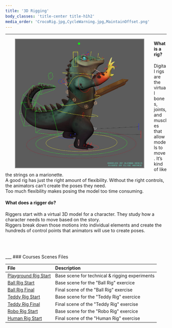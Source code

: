 ```yaml
---
title: '3D Rigging'
body_classes: 'title-center title-h1h2'
media_order: 'CrocoRig.jpg,CycleWarning.jpg,MaintainOffset.png'
---
```


___

<img src="CrocoRig.jpg" width="400" height="400" style="float:left;border:2px solid grey;margin:0px 30px">

#### What is a rig?
Digital rigs are the virtual bones, joints, and muscles that allow models to move. It’s kind of like the strings on a marionette.  
A good rig has just the right amount of flexibility. Without the right controls, the animators can’t create the poses they need.  
Too much flexibility makes posing the model too time consuming.  

#### What does a rigger do?
Riggers start with a virtual 3D model for a character. They study how a character needs to move based on the story.  
Riggers break down those motions into individual elements and create the hundreds of control points that animators will use to create poses.  

<br>
<br>
<br>
___
### Courses Scenes Files

| **File** | **Description**
| :--------- | :--------------------
| [Playground Rig Start](https://github.com/mindsbreaker/rigging-course/blob/main/content_files/scenes/playground_rig_start.zip?raw=true) | Base scene for technical & rigging experiments
| [Ball Rig Start](https://github.com/mindsbreaker/rigging-course/blob/main/content_files/scenes/ball_rig_start.zip?raw=true) | Base scene for the "Ball Rig" exercice
| [Ball Rig Final](https://github.com/mindsbreaker/rigging-course/blob/main/content_files/scenes/ball_rig_final.zip?raw=true) | Final scene of the "Ball Rig" exercise
| [Teddy Rig Start](https://github.com/mindsbreaker/rigging-course/blob/main/content_files/scenes/teddy_rig_start.zip?raw=true) | Base scene for the "Teddy Rig" exercice
| [Teddy Rig Final](https://github.com/mindsbreaker/rigging-course/blob/main/content_files/scenes/teddy_rig_final.zip?raw=true) | Final scene of the "Teddy Rig" exercise
| [Robo Rig Start](https://github.com/mindsbreaker/rigging-course/blob/main/content_files/scenes/robo_rig_start.zip?raw=true) | Base scene for the "Robo Rig" exercice
| [Human Rig Start](https://github.com/mindsbreaker/rigging-course/blob/main/content_files/scenes/human_rig_start.zip?raw=true) | Final scene of the "Human Rig" exercise